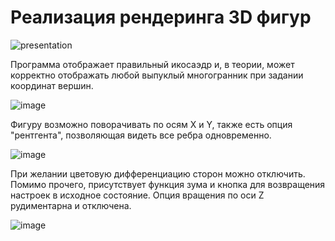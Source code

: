# Реализация рендеринга 3D фигур

![presentation](https://github.com/MetallicSky/D20-render/assets/46136189/8b078d45-78ae-49b5-a194-5e53607ec057)


Программа отображает правильный икосаэдр и, в теории, может корректно отображать любой выпуклый многогранник при задании координат вершин.

![image](https://github.com/MetallicSky/CG3-5/assets/46136189/b642c94b-2970-4604-ad5f-9c56d75ff5f8)

Фигуру возможно поворачивать по осям X и Y, также есть опция "рентгента", позволяющая видеть все ребра одновременно.

![image](https://github.com/MetallicSky/CG3-5/assets/46136189/0201fa63-49b9-4df4-89f3-dbece890b83b)

При желании цветовую дифференциацию сторон можно отключить. Помимо прочего, присутствует функция зума и кнопка для возвращения настроек в исходное состояние. Опция вращения по оси Z рудиментарна и отключена.

![image](https://github.com/MetallicSky/CG3-5/assets/46136189/27ad2b4d-569d-43ea-83d2-6d3c5860d8f3)
